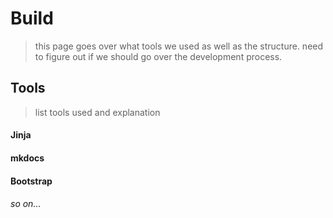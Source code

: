 # Build
>this page goes over what tools we used as well as the structure. need to figure out if we should go over the development process.
## Tools
>list tools used and explanation

#### Jinja

#### mkdocs

#### Bootstrap

###### so on...